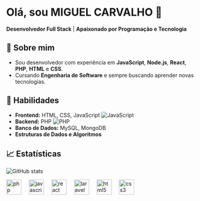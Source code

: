 # Olá, sou MIGUEL CARVALHO 👋

**Desenvolvedor Full Stack** | **Apaixonado por Programação e Tecnologia**

## 🚀 Sobre mim
- Sou desenvolvedor com experiência em **JavaScript**, **Node.js**, **React**, **PHP**, **HTML** e **CSS**.
- Cursando **Engenharia de Software** e sempre buscando aprender novas tecnologias.

## 🔧 Habilidades
- **Frontend:** HTML, CSS, JavaScript ![JavaScript](https://img.shields.io/badge/JavaScript-yellow?logo=javascript&logoColor=white)
- **Backend:** PHP ![PHP](https://img.shields.io/badge/PHP-777BB4?logo=php&logoColor=white)
- **Banco de Dados:** MySQL, MongoDB
- **Estruturas de Dados e Algoritmos**

## 📈 Estatísticas
![GitHub stats](https://github-readme-stats.vercel.app/api?username=SeuUsername&show_icons=true&theme=radical)
<div align="left">
  <img src="https://cdn.jsdelivr.net/gh/devicons/devicon/icons/php/php-original.svg" height="40" alt="php logo"  />
  <img width="12" />
  <img src="https://cdn.jsdelivr.net/gh/devicons/devicon/icons/javascript/javascript-original.svg" height="40" alt="javascript logo"  />
  <img width="12" />
  <img src="https://cdn.jsdelivr.net/gh/devicons/devicon/icons/react/react-original.svg" height="40" alt="react logo"  />
  <img width="12" />
  <img src="https://cdn.jsdelivr.net/gh/devicons/devicon/icons/laravel/laravel-original.svg" height="40" alt="laravel logo"  />
  <img width="12" />
  <img src="https://cdn.jsdelivr.net/gh/devicons/devicon/icons/html5/html5-original.svg" height="40" alt="html5 logo"  />
  <img width="12" />
  <img src="https://cdn.jsdelivr.net/gh/devicons/devicon/icons/css3/css3-original.svg" height="40" alt="css3 logo"  />
</div>

###



